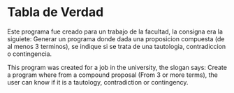 # Tabla de Verdad

Este programa fue creado para un trabajo de la facultad, la consigna era la siguiete: Generar un programa donde dada una proposicion compuesta (de al menos 3 terminos), se indique si se trata de una tautologia, contradiccion o contingencia. 

This program was created for a job in the university, the slogan says: Create a program where from a compound proposal (From 3 or more terms), the user can know if it is a tautology, contradiction or contingency.
